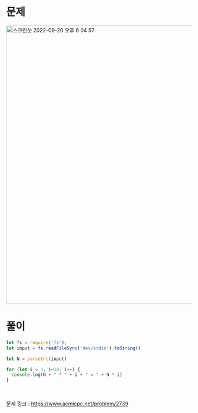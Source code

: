 # 문제

<img width="756" alt="스크린샷 2022-09-20 오후 6 04 57" src="https://user-images.githubusercontent.com/103481518/191216729-fe3707ae-10c2-4fd7-8fc4-f3a2e6ead309.png">

<br>

# 풀이

```javascript
let fs = require('fs');
let input = fs.readFileSync('dev/stdin').toString()

let N = parseInt(input)

for (let i = 1; i<10; i++) {
  console.log(N + " * " + i + " = " + N * i)
}
```

<br>

문제 링크 : https://www.acmicpc.net/problem/2739
